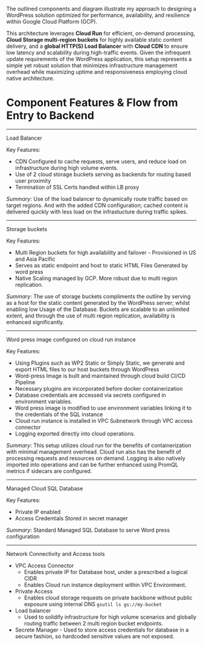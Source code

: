 The outlined components and diagram illustrate my approach to designing a WordPress solution optimized for performance, availability, and resilience within Google Cloud Platform (GCP). 

This architecture leverages **Cloud Run** for efficient, on-demand processing, **Cloud Storage multi-region buckets** for highly available static content delivery, and a **global HTTP(S) Load Balancer** with **Cloud CDN** to ensure low latency and scalability during high-traffic events. Given the infrequent update requirements of the WordPress application, this setup represents a simple yet robust solution that minimizes infrastructure management overhead while maximizing uptime and responsiveness employing cloud native architecture.


# Component Features & Flow from Entry to Backend 

---
Load Balancer

Key Features:
- CDN Configured to cache requests, serve users, and reduce load on infrastructure during high volume events. 
- Use of 2 cloud storage buckets serving as backends for routing based user proximity
- Termination of SSL Certs handled within LB proxy 

*Summary*:
	 Use of the load balancer to dynamically route traffic based on target regions.
	 And with the added CDN configuration; cached content is delivered quickly with less load on the infrastucture during traffic spikes.
	 
---
Storage buckets 

Key Features:
- Multi Region buckets for high availability and failover - Provisioned in US and Asia Pacific
- Serves as static endpoint and host to static HTML Files Generated by word press
- Native Scaling managed by GCP. More robust due to multi region replication.

*Summary*:
	 The use of storage buckets compliments the outline by serving as a host for the static content generated by the WordPress server; whilst enabling low Usage of the Database. Buckets are scalable to an unlimited extent, and through the use of multi region replication, availability is enhanced significantly. 
	 
---
Word press image configured on cloud run instance 

Key Features:
- Using Plugins such as WP2 Static or Simply Static, we generate and export HTML files to our host buckets through WordPress
- Word-press Image is built and maintained through cloud build CI/CD Pipeline
- Necessary plugins are incorporated before docker containerization 
- Database credentials are accessed via secrets configured in environment variables.
- Word press image is modified to use environment variables linking it to the credentials of the SQL instance
- Cloud run instance is installed in VPC Subnetwork through VPC access connector
- Logging exported directly into cloud operations. 

*Summary*:
	This setup utilizes cloud run for the benefits of containerization with minimal management overhead. Cloud run also has the benefit of processing requests and resources on demand. 
	Logging is also natively imported into operations and can be further enhanced using PromQL metrics if sidecars are configured. 
	
---
Managed Cloud SQL Database 

Key Features:
- Private IP enabled
- Access Credentials Stored in secret manager

*Summary*:
	 Standard Managed SQL Database to serve Word press configuration
	 
---

Network Connectivity and Access tools 
- VPC Access Connector
	 - Enables private IP for Database host, under a prescribed a logical CIDR
	 - Enables Cloud run instance deployment within VPC Environment.  
- Private Access
	 - Enables cloud storage requests on private backbone without public exposure using internal DNS `gsutil ls gs://my-bucket` 
- Load balancer
	 - Used to solidify infrastructure for high volume scenarios and globally routing traffic between 2 multi region bucket endpoints.
- Secrete Manager
         - Used to store access credentials for database in a secure fashion, so hardcoded sensitive values are not exposed.
